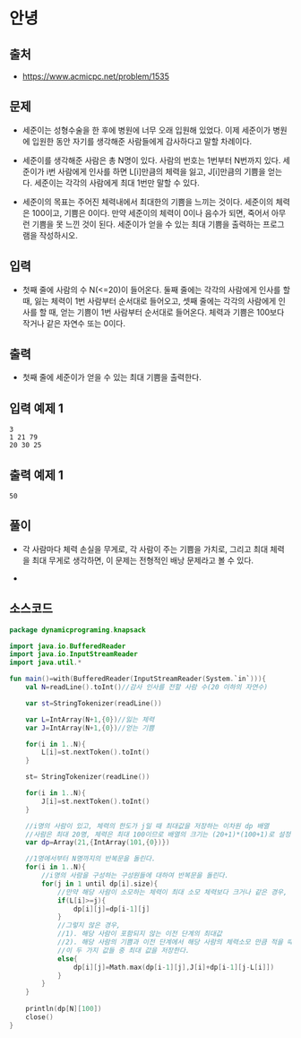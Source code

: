 # 안녕

## 출처

* https://www.acmicpc.net/problem/1535

## 문제

* 세준이는 성형수술을 한 후에 병원에 너무 오래 입원해 있었다. 이제 세준이가 병원에 입원한 동안 자기를 생각해준 사람들에게 감사하다고 말할 차례이다.

* 세준이를 생각해준 사람은 총 N명이 있다. 사람의 번호는 1번부터 N번까지 있다. 세준이가 i번 사람에게 인사를 하면 L[i]만큼의 체력을 잃고, J[i]만큼의 기쁨을 얻는다. 세준이는 각각의 사람에게 최대 1번만 말할 수 있다.

* 세준이의 목표는 주어진 체력내에서 최대한의 기쁨을 느끼는 것이다. 세준이의 체력은 100이고, 기쁨은 0이다. 만약 세준이의 체력이 0이나 음수가 되면, 죽어서 아무런 기쁨을 못 느낀 것이 된다. 세준이가 얻을 수 있는 최대 기쁨을 출력하는 프로그램을 작성하시오.

## 입력

* 첫째 줄에 사람의 수 N(<=20)이 들어온다. 둘째 줄에는 각각의 사람에게 인사를 할 때, 잃는 체력이 1번 사람부터 순서대로 들어오고, 셋째 줄에는 각각의 사람에게 인사를 할 때, 얻는 기쁨이 1번 사람부터 순서대로 들어온다. 체력과 기쁨은 100보다 작거나 같은 자연수 또는 0이다.

## 출력

* 첫째 줄에 세준이가 얻을 수 있는 최대 기쁨을 출력한다.

## 입력 예제 1

```
3
1 21 79
20 30 25
```

## 출력 예제 1

```
50
```

## 풀이

* 각 사람마다 체력 손실을 무게로, 각 사람이 주는 기쁨을 가치로, 그리고 최대 체력을 최대 무게로 생각하면, 이 문제는 전형적인 배낭 문제라고 볼 수 있다.

* 

## 소스코드

```kotlin
package dynamicprograming.knapsack

import java.io.BufferedReader
import java.io.InputStreamReader
import java.util.*

fun main()=with(BufferedReader(InputStreamReader(System.`in`))){
    val N=readLine().toInt()//감사 인사를 전할 사람 수(20 이하의 자연수)

    var st=StringTokenizer(readLine())

    var L=IntArray(N+1,{0})//잃는 체력
    var J=IntArray(N+1,{0})//얻는 기쁨

    for(i in 1..N){
        L[i]=st.nextToken().toInt()
    }

    st= StringTokenizer(readLine())

    for(i in 1..N){
        J[i]=st.nextToken().toInt()
    }

    //i명의 사람이 있고, 체력의 한도가 j일 때 최대값을 저장하는 이차원 dp 배열
    //사람은 최대 20명, 체력은 최대 100이므로 배열의 크기는 (20+1)*(100+1)로 설정한다.
    var dp=Array(21,{IntArray(101,{0})})

    //1명에서부터 N명까지의 반복문을 돌린다.
    for(i in 1..N){
        //i명의 사람을 구성하는 구성원들에 대하여 반복문을 돌린다.
        for(j in 1 until dp[i].size){
            //만약 해당 사람이 소모하는 체력이 최대 소모 체력보다 크거나 같은 경우, 해당 dp값은 앞에서 가졌던 값, 즉 해당 사람을 포함하지 않는 최대값을 다시 가져온다.
            if(L[i]>=j){
                dp[i][j]=dp[i-1][j]
            }
            //그렇지 않은 경우,
            //1). 해당 사람이 포함되지 않는 이전 단계의 최대값
            //2). 해당 사람의 기쁨과 이전 단계에서 해당 사람의 체력소모 만큼 적을 때의 최대 기쁨을 더한 값
            //이 두 가지 값들 중 최대 값을 저장한다.
            else{
                dp[i][j]=Math.max(dp[i-1][j],J[i]+dp[i-1][j-L[i]])
            }
        }
    }
    
    println(dp[N][100])
    close()
}
```
